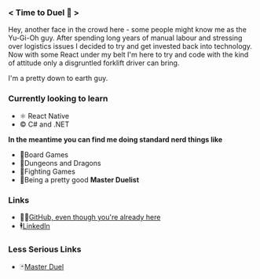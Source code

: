 ### < Time to Duel 👊 >

Hey, another face in the crowd here - some people might know me as the Yu-Gi-Oh guy. After spending long years of manual labour and stressing over logistics issues I decided to try and get invested back into technology. Now with some React under my belt I'm here to try and code with the kind of attitude only a disgruntled forklift driver can bring.

I'm a pretty down to earth guy.

### Currently looking to learn
 - ⚛ React Native
 - © C# and .NET

**In the meantime you can find me doing standard nerd things like**
 - 🎲Board Games
 - 🐉Dungeons and Dragons
 - 👊Fighting Games
 - 🎴Being a pretty good **Master Duelist**

### Links
 - 👨‍💻[GitHub, even though you're already here](https://github.com/AzureChild)
 - 🕴[LinkedIn](https://www.linkedin.com/in/thomas-graham-4190772a5/)

### Less Serious Links
 - 🃏[Master Duel](https://www.masterduelmeta.com/user/6353a4807fc4798a695fda16)
